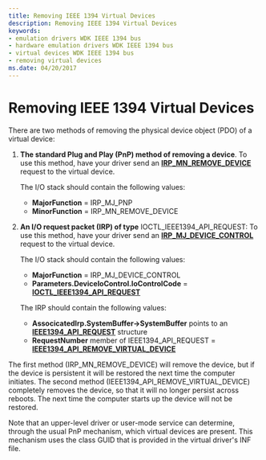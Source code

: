 ```yaml
---
title: Removing IEEE 1394 Virtual Devices
description: Removing IEEE 1394 Virtual Devices
keywords:
- emulation drivers WDK IEEE 1394 bus
- hardware emulation drivers WDK IEEE 1394 bus
- virtual devices WDK IEEE 1394 bus
- removing virtual devices
ms.date: 04/20/2017
---
```


# Removing IEEE 1394 Virtual Devices





There are two methods of removing the physical device object (PDO) of a virtual device:

1.  **The standard Plug and Play (PnP) method of removing a device**. To use this method, have your driver send an [**IRP_MN_REMOVE_DEVICE**](../kernel/irp-mn-remove-device.md) request to the virtual device.

    The I/O stack should contain the following values:

    -   **MajorFunction** = IRP_MJ_PNP
    -   **MinorFunction** = IRP_MN_REMOVE_DEVICE

2.  **An I/O request packet (IRP) of type** IOCTL_IEEE1394_API_REQUEST: To use this method, have your driver send an [**IRP_MJ_DEVICE_CONTROL**](../kernel/irp-mj-device-control.md) request to the virtual device.

    The I/O stack should contain the following values:

    -   **MajorFunction** = IRP_MJ_DEVICE_CONTROL
    -   **Parameters.DeviceIoControl.IoControlCode** = [**IOCTL_IEEE1394_API_REQUEST**](https://msdn.microsoft.com/library/windows/hardware/ff537241)

    The IRP should contain the following values:

    -   **AssocicatedIrp.SystemBuffer-&gt;SystemBuffer** points to an [**IEEE1394_API_REQUEST**](/previous-versions/ff537204(v=vs.85)) structure
    -   **RequestNumber** member of IEEE1394_API_REQUEST = [**IEEE1394_API_REMOVE_VIRTUAL_DEVICE**](https://msdn.microsoft.com/library/windows/hardware/ff537201)

The first method (IRP_MN_REMOVE_DEVICE) will remove the device, but if the device is persistent it will be restored the next time the computer initiates. The second method (IEEE1394_API_REMOVE_VIRTUAL_DEVICE) completely removes the device, so that it will no longer persist across reboots. The next time the computer starts up the device will not be restored.

Note that an upper-level driver or user-mode service can determine, through the usual PnP mechanism, which virtual devices are present. This mechanism uses the class GUID that is provided in the virtual driver's INF file.

 

